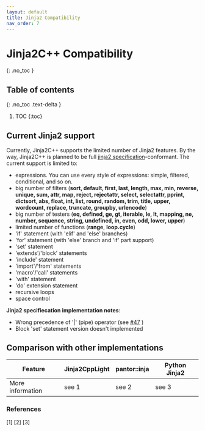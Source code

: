 ```yaml
---
layout: default
title: Jinja2 Compatibility
nav_order: 7
---
```


# Jinja2C++ Compatibility
{: .no_toc }

## Table of contents
{: .no_toc .text-delta }

1. TOC
{:toc}

## Current Jinja2 support
Currently, Jinja2C++ supports the limited number of Jinja2 features. By the way, Jinja2C++ is planned to be full [jinja2 specification](http://jinja.pocoo.org/docs/2.10/templates/)-conformant. The current support is limited to:
- expressions. You can use every style of expressions: simple, filtered, conditional, and so on.
- big number of filters (**sort, default, first, last, length, max, min, reverse, unique, sum, attr, map, reject, rejectattr, select, selectattr, pprint, dictsort, abs, float, int, list, round, random, trim, title, upper, wordcount, replace, truncate, groupby, urlencode**)
- big number of testers (**eq, defined, ge, gt, iterable, le, lt, mapping, ne, number, sequence, string, undefined, in, even, odd, lower, upper**)
- limited number of functions (**range**, **loop.cycle**)
- 'if' statement (with 'elif' and 'else' branches)
- 'for' statement (with 'else' branch and 'if' part support)
- 'set' statement
- 'extends'/'block' statements
- 'include' statement
- 'import'/'from' statements
- 'macro'/'call' statements
- 'with' statement
- 'do' extension statement
- recursive loops
- space control

**Jinja2 specifiecation implementation notes**:
- Wrong precedence of '\|' (pipe) operator (see [#47](https://github.com/jinja2cpp/Jinja2Cpp/issues/47) )
- Block 'set' statement version doesn't implemented

## Comparison with other implementations

Feature                     |Jinja2CppLight|pantor::inja   |Python Jinja2
----------------------------|--------------|---------------|---------------
More information            | see 1        | see  2        | see  3        




### References

[1]
[2]
[3]
